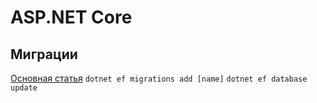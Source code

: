 # ASP.NET Core

## Миграции
[Основная статья](https://docs.efproject.net/en/latest/cli/dotnet.html)
`dotnet ef migrations add [name]`
`dotnet ef database update`

